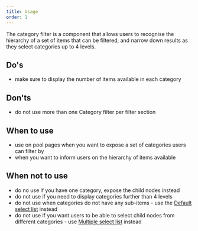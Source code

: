 ```yaml
---
title: Usage
order: 1
---
```


The category filter is a component that allows users to recognise the hierarchy of a set of items that can be filtered, and narrow down results as they select categories up to 4 levels.

## Do's

- make sure to display the number of items available in each category

## Don'ts

- do not use more than one Category filter per filter section

## When to use

- use on pool pages when you want to expose a set of categories users can filter by
- when you want to inform users on the hierarchy of items available

## When not to use

- do no use if you have one category, expose the child nodes instead
- do not use if you need to display categories further than 4 levels
- do not use when categories do not have any sub-items - use the [Default select list](https://ec.europa.eu/component-library/ec/components/forms/select/code/) instead
- do not use if you want users to be able to select child nodes from different categories - use [Multiple select list](https://ec.europa.eu/component-library/ec/components/forms/select/code/) instead
